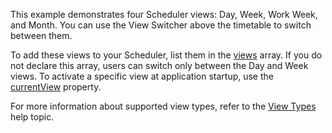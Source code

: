 This example demonstrates four Scheduler views: Day, Week, Work Week, and Month. You can use the View Switcher above the timetable to switch between them.

To add these views to your Scheduler, list them in the [views](/Documentation/ApiReference/UI_Components/dxScheduler/Configuration/views/) array. If you do not declare this array, users can switch only between the Day and Week views. To activate a specific view at application startup, use the [currentView](/Documentation/ApiReference/UI_Components/dxScheduler/Configuration/#currentView) property.

For more information about supported view types, refer to the [View Types](/Documentation/Guide/UI_Components/Scheduler/Views/View_Types/) help topic. 
